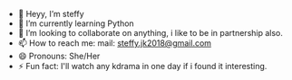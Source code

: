 - 👋 Heyy, I’m steffy
- 🌱 I’m currently learning Python 
- 💞️ I’m looking to collaborate on anything, i like to be in partnership also.
- 📫 How to reach me: mail: steffy.jk2018@gmail.com
- 😄 Pronouns: She/Her
- ⚡ Fun fact: I'll watch any kdrama in one day if i found it interesting.

<!---
steffyjk/steffyjk is a ✨ special ✨ repository because its `README.md` (this file) appears on your GitHub profile.
You can click the Preview link to take a look at your changes.
--->
